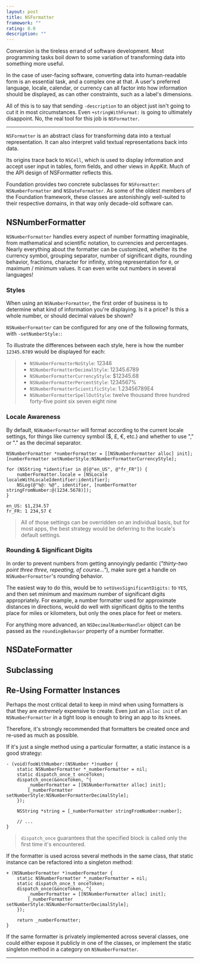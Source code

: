 ```yaml
---
layout: post
title: NSFormatter
framework: ""
rating: 0.0
description: ""
---
```


Conversion is the tireless errand of software development. Most programming tasks boil down to some variation of transforming data into something more useful.

In the case of user-facing software, converting data into human-readable form is an essential task, and a complex one at that. A user's preferred language, locale, calendar, or currency can all factor into how information should be displayed, as can other constraints, such as a label's dimensions.

All of this is to say that sending `-description` to an object just isn't going to cut it in most circumstances. Even `+stringWithFormat:` is going to ultimately disappoint. No, the real tool for this job is `NSFormatter`. 

* * *

`NSFormatter` is an abstract class for transforming data into a textual representation. It can also interpret valid textual representations back into data.

Its origins trace back to `NSCell`, which is used to display information and accept user input in tables, form fields, and other views in AppKit. Much of the API design of NSFormatter reflects this.

Foundation provides two concrete subclasses for `NSFormatter`: `NSNumberFormatter` and `NSDateFormatter`. As some of the oldest members of the Foundation framework, these classes are astonishingly well-suited to their respective domains, in that way only decade-old software can.

## NSNumberFormatter

`NSNumberFormatter` handles every aspect of number formatting imaginable, from mathematical and scientific notation, to currencies and percentages. Nearly everything about the formatter can be customized, whether its the currency symbol, grouping separator, number of significant digits, rounding behavior, fractions, character for infinity, string representation for `0`, or maximum / minimum values. It can even write out numbers in several languages!

### Styles

When using an `NSNumberFormatter`, the first order of business is to determine what kind of information you're displaying. Is it a price? Is this a whole number, or should decimal values be shown?

`NSNumberFormatter` can be configured for any one of the following formats, with `-setNumberStyle:`:

To illustrate the differences between each style, here is how the number `12345.6789` would be displayed for each: 

> - `NSNumberFormatterNoStyle`: 12346
> - `NSNumberFormatterDecimalStyle`: 12345.6789
> - `NSNumberFormatterCurrencyStyle`: $12345.68
> - `NSNumberFormatterPercentStyle`: 1234567%
> - `NSNumberFormatterScientificStyle`: 1.23456789E4
> - `NSNumberFormatterSpellOutStyle`: twelve thousand three hundred forty-five point six seven eight nine

### Locale Awareness

By default, `NSNumberFormatter` will format according to the current locale settings, for things like currency symbol ($, £, €, etc.) and whether to use "," or "." as the decimal separator.

~~~{objective-c}
NSNumberFormatter *numberFormatter = [[NSNumberFormatter alloc] init];
[numberFormatter setNumberStyle:NSNumberFormatterCurrencyStyle];

for (NSString *identifier in @[@"en_US", @"fr_FR"]) {
    numberFormatter.locale = [NSLocale localeWithLocaleIdentifier:identifier];
    NSLog(@"%@: %@", identifier, [numberFormatter stringFromNumber:@(1234.5678)]);
}
~~~

    en_US: $1,234.57
    fr_FR: 1 234,57 €

> All of those settings can be overridden on an individual basis, but for most apps, the best strategy would be deferring to the locale's default settings.

### Rounding & Significant Digits

In order to prevent numbers from getting annoyingly pedantic (_"thirty-two point three three, repeating, of course..."_), make sure get a handle on `NSNumberFormatter`'s rounding behavior.

The easiest way to do this, would be to `setUsesSignificantDigits:` to `YES`, and then set minimum and maximum number of significant digits appropriately. For example, a number formatter used for approximate distances in directions, would do well with significant dgitis to the tenths place for miles or kilometers, but only the ones place for feet or meters.

For anything more advanced, an `NSDecimalNumberHandler` object can be passed as the `roundingBehavior` property of a number formatter.

## NSDateFormatter



## Subclassing

## Re-Using Formatter Instances

Perhaps the most critical detail to keep in mind when using formatters is that they are _extremely_ expensive to create. Even just an `alloc init` of an `NSNumberFormatter` in a tight loop is enough to bring an app to its knees.

Therefore, it's strongly recommended that formatters be created once and re-used as much as possible.

If it's just a single method using a particular formatter, a static instance is a good strategy:

~~~{objective-c}
- (void)fooWithNumber:(NSNumber *)number {
    static NSNumberFormatter *_numberFormatter = nil;
    static dispatch_once_t onceToken;
    dispatch_once(&onceToken, ^{
        _numberFormatter = [[NSNumberFormatter alloc] init];
        [_numberFormatter setNumberStyle:NSNumberFormatterDecimalStyle];
    });

    NSString *string = [_numberFormatter stringFromNumber:number];

    // ...
}
~~~

> `dispatch_once` guarantees that the specified block is called only the first time it's encountered.

If the formatter is used across several methods in the same class, that static instance can be refactored into a singleton method:

~~~{objective-c}
+ (NSNumberFormatter *)numberFormatter {
    static NSNumberFormatter *_numberFormatter = nil;
    static dispatch_once_t onceToken;
    dispatch_once(&onceToken, ^{
        _numberFormatter = [[NSNumberFormatter alloc] init];
        [_numberFormatter setNumberStyle:NSNumberFormatterDecimalStyle];
    });

    return _numberFormatter;
}
~~~

If the same formatter is privately implemented across several classes, one could either expose it publicly in one of the classes, or implement the static singleton method in a category on `NSNumberFormatter`.

* * *
